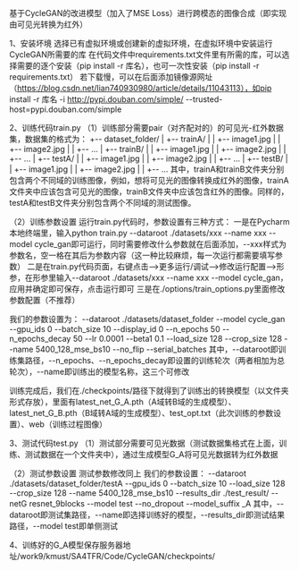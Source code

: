 基于CycleGAN的改进模型（加入了MSE Loss）进行跨模态的图像合成（即实现由可见光转换为红外）

1、安装坏境
选择已有虚拟环境或创建新的虚拟环境，在虚拟环境中安装运行CycleGAN所需要的库
在代码文件中requirements.txt文件里有所需的库，可以选择需要的逐个安装（pip install -r 库名），也可一次性安装（pip install -r requirements.txt）
若下载慢，可以在后面添加镜像源网址（https://blog.csdn.net/lian740930980/article/details/11043113），如pip install -r 库名 -i http://pypi.douban.com/simple/ --trusted-host=pypi.douban.com/simple

2、训练代码train.py
（1）训练部分需要pair（对齐配对的）的可见光-红外数据集，数据集的格式为：
    +-- dataset_folder/
    |   +-- trainA/
    |   |   +-- image1.jpg
    |   |   +-- image2.jpg
    |   |   +-- ...
    |   +-- trainB/
    |   |   +-- image1.jpg
    |   |   +-- image2.jpg
    |   |   +-- ...
    |   +-- testA/
    |   |   +-- image1.jpg
    |   |   +-- image2.jpg
    |   |   +-- ...
    |   +-- testB/
    |   |   +-- image1.jpg
    |   |   +-- image2.jpg
    |   |   +-- ...
其中，trainA和trainB文件夹分别包含两个不同域的训练图像，例如，想将可见光的图像转换成红外的图像，trainA文件夹中应该包含可见光的图像，trainB文件夹中应该包含红外的图像。同样的，testA和testB文件夹分别包含两个不同域的测试图像。

（2）训练参数设置
运行train.py代码时，参数设置有三种方式：
一是在Pycharm本地终端里，输入python train.py --dataroot ./datasets/xxx --name xxx --model cycle_gan即可运行，同时需要修改什么参数就在后面添加，--xxx样式为参数名，空一格在其后为参数内容（这一种比较麻烦，每一次运行都需要填写参数）
二是在train.py代码页面，右键点击-->更多运行/调试-->修改运行配置-->形参，在形参里输入--dataroot ./datasets/xxx --name xxx --model cycle_gan，应用并确定即可保存，点击运行即可
三是在./options/train_options.py里面修改参数配置（不推荐）

我们的参数设置为：
--dataroot ./datasets/dataset_folder --model cycle_gan --gpu_ids 0 --batch_size 10 --display_id 0 --n_epochs 50 --n_epochs_decay 50 --lr 0.0001 --beta1 0.1  --load_size 128 --crop_size 128 --name 5400_128_mse_bs10 --no_flip --serial_batches
其中，--dataroot即训练集路径，--n_epochs、--n_epochs_decay即设置的训练轮次（两者相加为总轮次），--name即训练出的模型名称，这三个可修改

训练完成后，我们在./checkpoints/路径下就得到了训练出的转换模型（以文件夹形式存放），里面有latest_net_G_A.pth（A域转B域的生成模型）、latest_net_G_B.pth（B域转A域的生成模型）、test_opt.txt（此次训练的参数设置）、web（训练过程图像）

3、测试代码test.py
（1）测试部分需要可见光数据（测试数据集格式在上面，训练、测试数据在一个文件夹中），通过生成模型G_A将可见光数据转为红外数据

（2）测试参数设置
测试参数修改同上
我们的参数设置：
--dataroot ./datasets/dataset_folder/testA --gpu_ids 0 --batch_size 10 --load_size 128 --crop_size 128 --name 5400_128_mse_bs10 --results_dir ./test_result/ --netG resnet_9blocks --model test  --no_dropout --model_suffix _A
其中，--dataroot即测试集路径，--name即选择训练好的模型，--results_dir即测试结果路径，--model test即单侧测试

4、训练好的G_A模型保存服务器地址/work9/kmust/SA4TFR/Code/CycleGAN/checkpoints/


